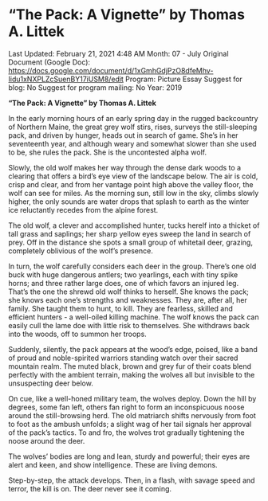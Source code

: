# “The Pack: A Vignette” by Thomas A. Littek

Last Updated: February 21, 2021 4:48 AM
Month: 07 - July
Original Document (Google Doc): https://docs.google.com/document/d/1xGmhGdjPzO8dfeMhv-Iidu1xNXPLZcSuenBY17iUSM8/edit
Program: Picture Essay
Suggest for blog: No
Suggest for program mailing: No
Year: 2019

**“The Pack: A Vignette” by Thomas A. Littek**

In the early morning hours of an early spring day in the rugged backcountry of Northern Maine, the great grey wolf stirs, rises, surveys the still-sleeping pack, and driven by hunger, heads out in search of game. She’s in her seventeenth year, and although weary and somewhat slower than she used to be, she rules the pack. She is the uncontested alpha wolf.

Slowly, the old wolf makes her way through the dense dark woods to a clearing that offers a bird’s eye view of the landscape below. The air is cold, crisp and clear, and from her vantage point high above the valley floor, the wolf can see for miles. As the morning sun, still low in the sky, climbs slowly higher, the only sounds are water drops that splash to earth as the winter ice reluctantly recedes from the alpine forest.

The old wolf, a clever and accomplished hunter, tucks herelf into a thicket of tall grass and saplings; her sharp yellow eyes sweep the land in search of prey. Off in the distance she spots a small group of whitetail deer, grazing, completely oblivious of the wolf’s presence.

In turn, the wolf carefully considers each deer in the group. There’s one old buck with huge dangerous antlers; two yearlings, each with tiny spike horns; and three rather large does, one of which favors an injured leg. That’s the one the shrewd old wolf thinks to herself. She knows the pack; she knows each one’s strengths and weaknesses. They are, after all, her family. She taught them to hunt, to kill. They are fearless, skilled and efficient hunters - a well-oiled killing machine. The wolf knows the pack can easily cull the lame doe with little risk to themselves. She withdraws back into the woods, off to summon her troops.

Suddenly, silently, the pack appears at the wood’s edge, poised, like a band of proud and noble-spirited warriors standing watch over their sacred mountain realm. The muted black, brown and grey fur of their coats blend perfectly with the ambient terrain, making the wolves all but invisible to the unsuspecting deer below.

On cue, like a well-honed military team, the wolves deploy. Down the hill by degrees, some fan left, others fan right to form an inconspicuous noose around the still-browsing herd. The old matriarch shifts nervously from foot to foot as the ambush unfolds; a slight wag of her tail signals her approval of the pack’s tactics. To and fro, the wolves trot gradually tightening the noose around the deer.

The wolves’ bodies are long and lean, sturdy and powerful; their eyes are alert and keen, and show intelligence. These are living demons.

Step-by-step, the attack develops. Then, in a flash, with savage speed and terror, the kill is on. The deer never see it coming.